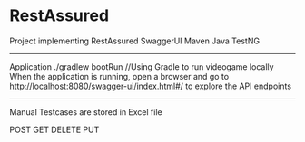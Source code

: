 # RestAssured

Project implementing RestAssured SwaggerUI Maven Java TestNG

_________________________________

Application
./gradlew bootRun     //Using Gradle to run videogame locally
When the application is running, open a browser and go to [http://localhost:8080/swagger-ui/index.html#/](http://localhost:8080/swagger-ui/index.html#/) to explore the API endpoints
_________________________________



Manual Testcases are stored in Excel file

  POST
  GET
  DELETE
  PUT
  
